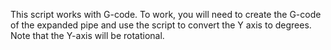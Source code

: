 This script works with G-code.
To work, you will need to create the G-code of the expanded pipe and use the script to convert the Y axis to degrees.
Note that the Y-axis will be rotational.
